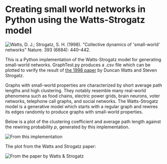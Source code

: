 # Creating small world networks in Python using the Watts-Strogatz model
![Watts, D. J.; Strogatz, S. H. (1998). "Collective dynamics of 'small-world' networks" Nature. 393 (6684): 440–442.](https://github.com/sleepokay/watts-strogatz/blob/master/media/intro.png)

This is a Python implementation of the Watts-Strogatz model for generating small-world networks. GraphTest.py produces a .csv file which can be plotted to verify the result of [the 1998 paper](https://github.com/sleepokay/watts-strogatz/blob/master/references/watts%20%26%20strogatz%20-%20collective%20dynamics%20of%20small-world%20networks.pdf) by Duncan Watts and Steven Strogatz.

Graphs with small-world properties are characterized by short average path lengths and high clustering. They notably resemble many real-world phenomena such as food chains, electric power grids, brain neurons, voter networks, telephone call graphs, and social networks. The Watts-Strogatz model is a generative model which starts with a regular graph and rewires its edges randomly to produce graphs with small-world properties.

Below is a plot of the clustering coefficient and average path length against the rewiring probability _p_, generated by this implementation.

![From this implementation](https://github.com/sleepokay/watts-strogatz/blob/master/media/plot.png)


The plot from the Watts and Strogatz paper:

![From the paper by Watts & Strogatz](https://github.com/sleepokay/watts-strogatz/blob/master/media/ws.png)
